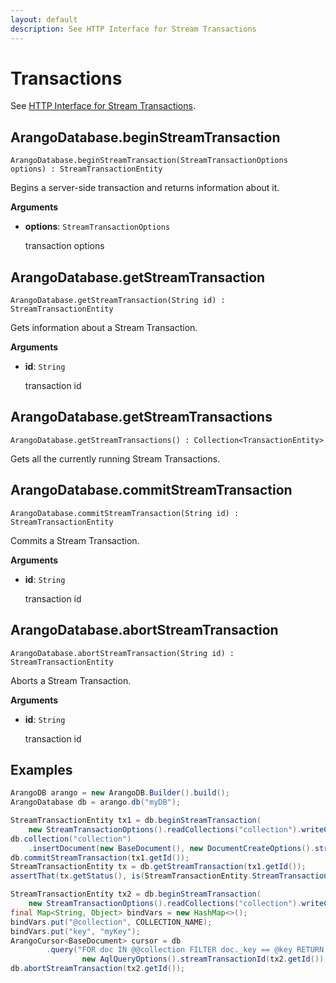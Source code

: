 ```yaml
---
layout: default
description: See HTTP Interface for Stream Transactions
---
```

# Transactions

See [HTTP Interface for Stream Transactions](../http/transaction-stream-transaction.html).


## ArangoDatabase.beginStreamTransaction

`ArangoDatabase.beginStreamTransaction(StreamTransactionOptions options) : StreamTransactionEntity`

Begins a server-side transaction and returns information about it.

**Arguments**

- **options**: `StreamTransactionOptions`

  transaction options


## ArangoDatabase.getStreamTransaction

`ArangoDatabase.getStreamTransaction(String id) : StreamTransactionEntity`

Gets information about a Stream Transaction.

**Arguments**

- **id**: `String`

  transaction id


## ArangoDatabase.getStreamTransactions

`ArangoDatabase.getStreamTransactions() : Collection<TransactionEntity>`

Gets all the currently running Stream Transactions.


## ArangoDatabase.commitStreamTransaction

`ArangoDatabase.commitStreamTransaction(String id) : StreamTransactionEntity`

Commits a Stream Transaction.

**Arguments**

- **id**: `String`

  transaction id


## ArangoDatabase.abortStreamTransaction

`ArangoDatabase.abortStreamTransaction(String id) : StreamTransactionEntity`

Aborts a Stream Transaction.

**Arguments**

- **id**: `String`

  transaction id


## Examples

```Java
ArangoDB arango = new ArangoDB.Builder().build();
ArangoDatabase db = arango.db("myDB");

StreamTransactionEntity tx1 = db.beginStreamTransaction(
    new StreamTransactionOptions().readCollections("collection").writeCollections("collection"));
db.collection("collection")
    .insertDocument(new BaseDocument(), new DocumentCreateOptions().streamTransactionId(tx1.getId()));
db.commitStreamTransaction(tx1.getId());
StreamTransactionEntity tx = db.getStreamTransaction(tx1.getId());
assertThat(tx.getStatus(), is(StreamTransactionEntity.StreamTransactionStatus.committed));

StreamTransactionEntity tx2 = db.beginStreamTransaction(
    new StreamTransactionOptions().readCollections("collection").writeCollections("collection"));
final Map<String, Object> bindVars = new HashMap<>();
bindVars.put("@collection", COLLECTION_NAME);
bindVars.put("key", "myKey");
ArangoCursor<BaseDocument> cursor = db
        .query("FOR doc IN @@collection FILTER doc._key == @key RETURN doc", bindVars,
                new AqlQueryOptions().streamTransactionId(tx2.getId()), BaseDocument.class);
db.abortStreamTransaction(tx2.getId());
```

